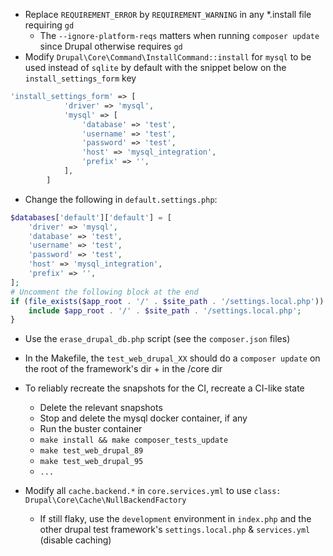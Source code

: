 - Replace `REQUIREMENT_ERROR` by `REQUIREMENT_WARNING` in any *.install file requiring `gd`
  - The `--ignore-platform-reqs` matters when running `composer update` since Drupal otherwise requires `gd`
- Modify `Drupal\Core\Command\InstallCommand::install` for `mysql` to be used instead of `sqlite` by default with the snippet below on the `install_settings_form` key
```php
'install_settings_form' => [
            'driver' => 'mysql',
            'mysql' => [
                'database' => 'test',
                'username' => 'test',
                'password' => 'test',
                'host' => 'mysql_integration',
                'prefix' => '',
            ],
        ]
```
- Change the following in `default.settings.php`:
```php
$databases['default']['default'] = [
    'driver' => 'mysql',
    'database' => 'test',
    'username' => 'test',
    'password' => 'test',
    'host' => 'mysql_integration',
    'prefix' => '',
];
# Uncomment the following block at the end
if (file_exists($app_root . '/' . $site_path . '/settings.local.php')) {
    include $app_root . '/' . $site_path . '/settings.local.php';
}
```
- Use the `erase_drupal_db.php` script (see the `composer.json` files)

- In the Makefile, the `test_web_drupal_XX` should do a `composer update` on the root of the framework's dir + in the /core dir
- To reliably recreate the snapshots for the CI, recreate a CI-like state
  - Delete the relevant snapshots
  - Stop and delete the mysql docker container, if any
  - Run the buster container
  - `make install && make composer_tests_update`
  - `make test_web_drupal_89`
  - `make test_web_drupal_95`
  - `...`
- Modify all `cache.backend.*` in `core.services.yml` to use `class: Drupal\Core\Cache\NullBackendFactory`
  - If still flaky, use the `development` environment in `index.php` and the other drupal test framework's `settings.local.php` & `services.yml` (disable caching)
